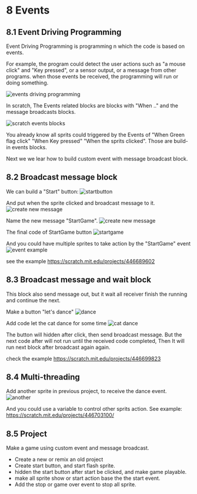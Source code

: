 # 8 Events

## 8.1 Event Driving Programming

Event Driving Programming is programming n which the code is based on events.  

For example, the program could detect the user actions such as "a mouse click" and "Key pressed", or a sensor output,  or a message from other programs.  when those events be received, the programming will run or doing something.

![events driving programming](https://www.rose-hulman.edu/class/csse/csse290-WebProgramming/201330/Slides/images/figure_3_event.png)

In scratch, The Events related blocks are blocks with "When .."  and the message broadcasts blocks.

![scratch events blocks](./08.1_scratch_event_blocks.png)

You already know all sprits could triggered by the Events of "When Green flag click"  "When Key pressed" "When the sprits clicked".  Those are build-in events blocks.

Next we we lear how to build custom event with message broadcast block.

## 8.2 Broadcast message block

We can build a "Start" button:
![startbutton](08.2_startbutton.png)

And put when the sprite clicked and broadcast message to it.
![create new message](08.2_crate_new_message.png)

Name the new message "StartGame".
![create new message](08.2_crate_new_message_startGame.png)

The final code of StartGame button
![startgame](08.2_event_example.png)

And you could have multiple sprites to take action by the "StartGame" event
![event example](08.2_event_example2.png)

see the example <https://scratch.mit.edu/projects/446689602>

## 8.3 Broadcast message and wait block

This block also send message out, but it wait all receiver finish the running and continue the next.

Make a button "let's dance"
![dance](08.3_button_dance.png)

Add code let the cat dance for some time
![cat dance](08.3_catdance.png)

The button will hidden after click, then send broadcast message.
But the next code after will not run until  the received code completed, Then It will run next block after broadcast again again.

check the example
<https://scratch.mit.edu/projects/446699823>

## 8.4 Multi-threading

Add another sprite in previous project, to receive the dance event.
![another](08.4_another_sprite.png)

And you could use a variable to control other sprits action.
See example:
<https://scratch.mit.edu/projects/446703100/>

## 8.5 Project

Make a game using custom event and message broadcast.

- Create a new or remix an old project
- Create start button, and start flash sprite.
- hidden the start button after start be clicked, and make game playable.
- make all sprite show or start action base the the start event.
- Add the stop or game over event to stop all sprite.